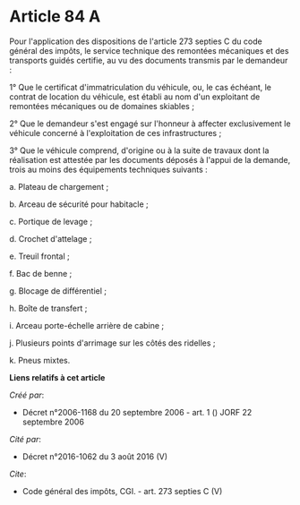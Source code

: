 # Article 84 A

Pour l'application des dispositions de l'article 273 septies C du code général des impôts, le service technique des remontées
mécaniques et des transports guidés certifie, au vu des documents transmis par le demandeur : 

1° Que le certificat d'immatriculation du véhicule, ou, le cas échéant, le contrat de location du véhicule, est établi au nom
d'un exploitant de remontées mécaniques ou de domaines skiables ; 

2° Que le demandeur s'est engagé sur l'honneur à affecter exclusivement le véhicule concerné à l'exploitation de ces
infrastructures ; 

3° Que le véhicule comprend, d'origine ou à la suite de travaux dont la réalisation est attestée par les documents déposés à
l'appui de la demande, trois au moins des équipements techniques suivants : 

a. Plateau de chargement ; 

b. Arceau de sécurité pour habitacle ; 

c. Portique de levage ; 

d. Crochet d'attelage ; 

e. Treuil frontal ; 

f. Bac de benne ; 

g. Blocage de différentiel ; 

h. Boîte de transfert ; 

i. Arceau porte-échelle arrière de cabine ; 

j. Plusieurs points d'arrimage sur les côtés des ridelles ; 

k. Pneus mixtes.

**Liens relatifs à cet article**

_Créé par_:

  - Décret n°2006-1168 du 20 septembre 2006 - art. 1 () JORF 22 septembre 2006

_Cité par_:

  - Décret n°2016-1062 du 3 août 2016 (V)

_Cite_:

  - Code général des impôts, CGI. - art. 273 septies C (V)
